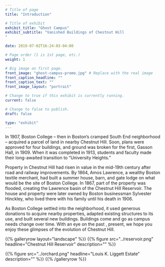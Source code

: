 ```yaml
---
# Title of page
title: "Introduction"

# Title of exhibit
exhibit_title: "Ghost Campus"
exhibit_subtitle: "Vanished Buildings of Chestnut Hill
"

date: 2019-07-02T16:24:03-04:00

# Page order (1 is 1st page, etc.)
weight: 1

# Big image on first page.
front_image: "ghost-campus-promo.jpg" # Replace with the real image
front_caption_headline: ""
front_caption_text: ""
front_image_layout: "portrait"

# Change to true if this exhibit is currently running.
current: false

# Change to false to publish.
draft: false

type: "exhibit"
---
```

In 1907, Boston College – then in Boston’s cramped South End neighborhood – acquired a parcel of land in nearby Chestnut Hill. Soon, plans were approved for four buildings, and ground was broken for the first, Gasson Hall,  in 1909. When it was completed in 1913, students and faculty made their long-awaited transition to  “University Heights.”

Property in Chestnut Hill had risen in value in the mid-19th century after road and railway improvements. By 1864, Amos Lawrence, a wealthy Boston textile merchant, had built a summer house, barn, and gate lodge on what would be the site of Boston College. In 1867, part of the property was flooded, creating the Lawrence basin of the Chestnut Hill Reservoir. The house and property were later owned by Boston businessman Sylvester Hinckley, who lived there with his family until his death in 1906.

As Boston College  settled into the neighborhood, it used generous donations to acquire nearby properties, adapted existing structures to its use, and built several new buildings. Buildings come and go as campus needs change over time. With an eye on the past , present, we hope you enjoy these glimpses of the evolution of Chestnut Hill.

{{% galleryrow layout="landscape" %}}
{{% figure src="../reservoir.png"
                headline="Chestnut Hill Reservoir"
                description=""
%}}

{{% figure src="../orchard.png"
                headline="Louis K. Liggett Estate"
                description=""
 %}}
{{% /galleryrow %}}
